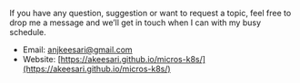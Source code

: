 If you have any question, suggestion or want to request a topic, feel free to drop me a message and we’ll get in touch when I can with my busy schedule.

- Email: <anjkeesari@gmail.com>
- Website: [https://akeesari.github.io/micros-k8s/](https://akeesari.github.io/micros-k8s/)
